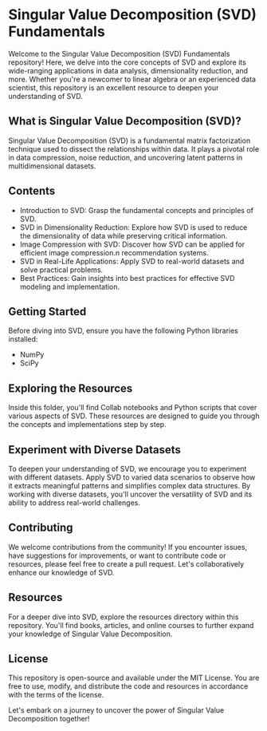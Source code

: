 # Singular Value Decomposition (SVD) Fundamentals

Welcome to the Singular Value Decomposition (SVD) Fundamentals repository! Here, we delve into the core concepts of SVD and explore its wide-ranging applications in data analysis, dimensionality reduction, and more. Whether you're a newcomer to linear algebra or an experienced data scientist, this repository is an excellent resource to deepen your understanding of SVD.

## What is Singular Value Decomposition (SVD)?
Singular Value Decomposition (SVD) is a fundamental matrix factorization technique used to dissect the relationships within data. It plays a pivotal role in data compression, noise reduction, and uncovering latent patterns in multidimensional datasets.

## Contents
- Introduction to SVD: Grasp the fundamental concepts and principles of SVD.
- SVD in Dimensionality Reduction: Explore how SVD is used to reduce the dimensionality of data while preserving critical information.
- Image Compression with SVD: Discover how SVD can be applied for efficient image compression.n recommendation systems.
- SVD in Real-Life Applications: Apply SVD to real-world datasets and solve practical problems.
- Best Practices: Gain insights into best practices for effective SVD modeling and implementation.

## Getting Started
Before diving into SVD, ensure you have the following Python libraries installed:

- NumPy
- SciPy

## Exploring the Resources
Inside this folder, you'll find Collab notebooks and Python scripts that cover various aspects of SVD. These resources are designed to guide you through the concepts and implementations step by step.

## Experiment with Diverse Datasets
To deepen your understanding of SVD, we encourage you to experiment with different datasets. Apply SVD to varied data scenarios to observe how it extracts meaningful patterns and simplifies complex data structures.
By working with diverse datasets, you'll uncover the versatility of SVD and its ability to address real-world challenges.

## Contributing
We welcome contributions from the community! If you encounter issues, have suggestions for improvements, or want to contribute code or resources, please feel free to create a pull request. Let's collaboratively enhance our knowledge of SVD.

## Resources
For a deeper dive into SVD, explore the resources directory within this repository. You'll find books, articles, and online courses to further expand your knowledge of Singular Value Decomposition.

## License
This repository is open-source and available under the MIT License. You are free to use, modify, and distribute the code and resources in accordance with the terms of the license.

Let's embark on a journey to uncover the power of Singular Value Decomposition together!
